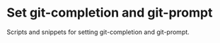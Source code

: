 # Set git-completion and git-prompt

Scripts and snippets for setting git-completion and git-prompt.